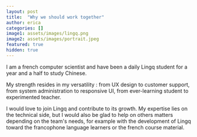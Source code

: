```yaml
---
layout: post
title:  "Why we should work together"
author: erica
categories: []
image1: assets/images/lingq.png
image2: assets/images/portrait.jpeg
featured: true
hidden: true
---
```


I am a french computer scientist and have been a daily Lingq student for a year and a half to study Chinese. 

My strength resides in my versatility : from UX design to customer support, from system administration to responsive UI, from ever-learning student to experimented teacher.

I would love to join Lingq and contribute to its growth. My expertise lies on the technical side, but I would also be glad to help on others matters depending on the team's needs, for example with the development of Lingq toward the francophone language learners or the french course material.